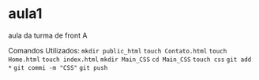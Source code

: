 # aula1
aula da turma de front A

Comandos Utilizados:
`mkdir public_html`
`touch Contato.html`
`touch Home.html`
`touch index.html`
`mkdir Main_CSS`
`cd Main_CSS`
`touch css`
`git add *`
`git commi -m "CSS"`
`git push`
